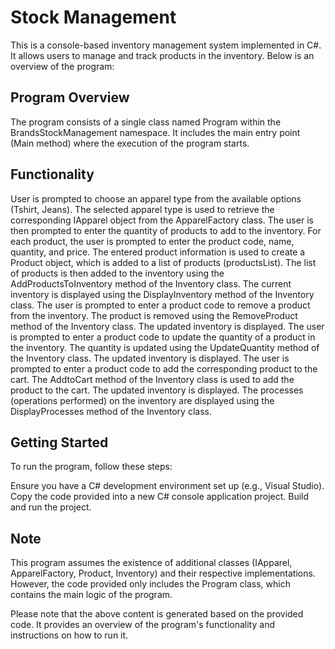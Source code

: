 # Stock Management

This is a console-based inventory management system implemented in C#. It allows users to manage and track products in the inventory. Below is an overview of the program:

## Program Overview
The program consists of a single class named Program within the BrandsStockManagement namespace. It includes the main entry point (Main method) where the execution of the program starts.

## Functionality
User is prompted to choose an apparel type from the available options (Tshirt, Jeans).
The selected apparel type is used to retrieve the corresponding IApparel object from the ApparelFactory class.
The user is then prompted to enter the quantity of products to add to the inventory.
For each product, the user is prompted to enter the product code, name, quantity, and price.
The entered product information is used to create a Product object, which is added to a list of products (productsList).
The list of products is then added to the inventory using the AddProductsToInventory method of the Inventory class.
The current inventory is displayed using the DisplayInventory method of the Inventory class.
The user is prompted to enter a product code to remove a product from the inventory. The product is removed using the RemoveProduct method of the Inventory class.
The updated inventory is displayed.
The user is prompted to enter a product code to update the quantity of a product in the inventory. The quantity is updated using the UpdateQuantity method of the Inventory class.
The updated inventory is displayed.
The user is prompted to enter a product code to add the corresponding product to the cart. The AddtoCart method of the Inventory class is used to add the product to the cart.
The updated inventory is displayed.
The processes (operations performed) on the inventory are displayed using the DisplayProcesses method of the Inventory class.

## Getting Started
To run the program, follow these steps:

Ensure you have a C# development environment set up (e.g., Visual Studio).
Copy the code provided into a new C# console application project.
Build and run the project.

## Note
This program assumes the existence of additional classes (IApparel, ApparelFactory, Product, Inventory) and their respective implementations. However, the code provided only includes the Program class, which contains the main logic of the program.

Please note that the above content is generated based on the provided code. It provides an overview of the program's functionality and instructions on how to run it.
